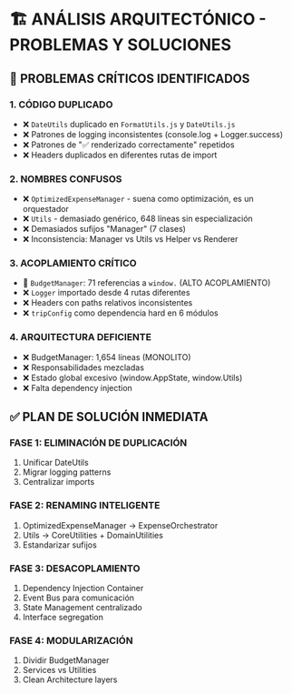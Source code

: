 # 🏗️ ANÁLISIS ARQUITECTÓNICO - PROBLEMAS Y SOLUCIONES

## 🔴 PROBLEMAS CRÍTICOS IDENTIFICADOS

### 1. **CÓDIGO DUPLICADO**
- ❌ `DateUtils` duplicado en `FormatUtils.js` y `DateUtils.js`
- ❌ Patrones de logging inconsistentes (console.log + Logger.success)
- ❌ Patrones de "✅ renderizado correctamente" repetidos
- ❌ Headers duplicados en diferentes rutas de import

### 2. **NOMBRES CONFUSOS**
- ❌ `OptimizedExpenseManager` - suena como optimización, es un orquestador
- ❌ `Utils` - demasiado genérico, 648 líneas sin especialización
- ❌ Demasiados sufijos "Manager" (7 clases)
- ❌ Inconsistencia: Manager vs Utils vs Helper vs Renderer

### 3. **ACOPLAMIENTO CRÍTICO**
- 🚨 `BudgetManager`: 71 referencias a `window.` (ALTO ACOPLAMIENTO)
- ❌ `Logger` importado desde 4 rutas diferentes
- ❌ Headers con paths relativos inconsistentes
- ❌ `tripConfig` como dependencia hard en 6 módulos

### 4. **ARQUITECTURA DEFICIENTE**
- ❌ BudgetManager: 1,654 líneas (MONOLITO)
- ❌ Responsabilidades mezcladas
- ❌ Estado global excesivo (window.AppState, window.Utils)
- ❌ Falta dependency injection

## ✅ PLAN DE SOLUCIÓN INMEDIATA

### FASE 1: ELIMINACIÓN DE DUPLICACIÓN
1. Unificar DateUtils
2. Migrar logging patterns
3. Centralizar imports

### FASE 2: RENAMING INTELIGENTE
1. OptimizedExpenseManager → ExpenseOrchestrator
2. Utils → CoreUtilities + DomainUtilities
3. Estandarizar sufijos

### FASE 3: DESACOPLAMIENTO
1. Dependency Injection Container
2. Event Bus para comunicación
3. State Management centralizado
4. Interface segregation

### FASE 4: MODULARIZACIÓN
1. Dividir BudgetManager
2. Services vs Utilities
3. Clean Architecture layers

